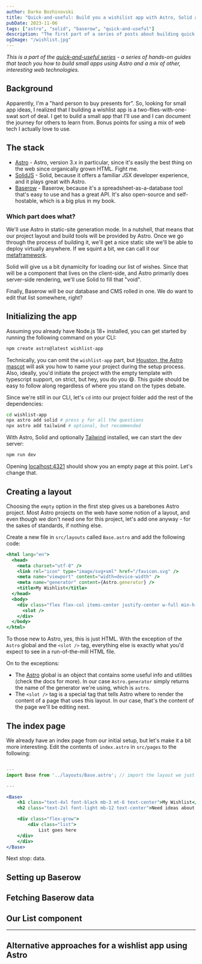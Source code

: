 ```yaml
---
author: Darko Bozhinovski
title: "Quick-and-useful: Build you a wishilist app with Astro, Solid and Baserow"
pubDate: 2023-11-06
tags: ["astro", "solid", "baserow", "quick-and-useful"]
description: "The first part of a series of posts about building quick and useful apps with Astro. Part 1: A wishlist app."
ogImage: "/wishlist.jpg"
---
```


<i>This is a part of the [quick-and-useful series](/tags/quick-and-useful) - a series of hands-on guides that teach you how to build small apps using Astro and a mix of other, interesting web technologies. </i>

## Background

Apparently, I'm a "hard person to buy presents for". So, looking for small app ideas, I realized that I building a wishlist app is a two-flies-with-one-swat sort of deal. I get to build a small app that I'll use and I can document the journey for others to learn from. Bonus points for using a mix of web tech I actually love to use.

## The stack

- [Astro](https://astro.build/) - Astro, version 3.x in particular, since it's easily the best thing on the web since organically grown HTML. Fight me.
- [SolidJS](https://www.solidjs.com) - Solid, because it offers a familiar JSX developer experience, and it plays great with Astro.
- [Baserow](https://baserow.io) - Baserow, because it's a spreadsheet-as-a-database tool that's easy to use and has a great API. It's also open-source and self-hostable, which is a big plus in my book.

### Which part does what?

We'll use Astro in static-site generation mode. In a nutshell, that means that our project layout and build tools will be provided by Astro. Once we go through the process of building it, we'll get a nice static site we'll be able to deploy virtually anywhere. If we squint a bit, we can call it our [metaframework]().

Solid will give us a bit dynamicity for loading our list of wishes. Since that will be a component that lives on the client-side, and Astro primarily does server-side rendering, we'll use Solid to fill that "void".

Finally, Baserow will be our database and CMS rolled in one. We do want to edit that list somewhere, right?

## Initializing the app

Assuming you already have Node.js 18+ installed, you can get started by running the following command on your CLI:

```bash
npm create astro@latest wishlist-app
```

Technically, you can omit the `wishlist-app` part, but [Houston, the Astro mascot]() will ask you how to name your project during the setup process. Also, ideally, you'd initiate the project with the empty template with typescript support, on strict, but hey, you do you 😄. This guide should be easy to follow along regardless of where you stand on the types debate.

Since we're still in our CLI, let's `cd` into our project folder add the rest of the dependencies:

```bash
cd wishlist-app
npx astro add solid # press y for all the questions
npx astro add tailwind # optional, but recommended
```

With Astro, Solid and optionally [Tailwind]() installed, we can start the dev server:

```bash
npm run dev
```

Opening [localhost:4321](https://localhost:4321) should show you an empty page at this point. Let's change that.

## Creating a layout

Choosing the `empty` option in the first step gives us a barebones Astro project. Most Astro projects on the web have some notion of a layout, and even though we don't need one for this project, let's add one anyway - for the sakes of standards, if nothing else.

Create a new file in `src/layouts` called `Base.astro` and add the following code:

```jsx
<html lang="en">
  <head>
    <meta charset="utf-8" />
    <link rel="icon" type="image/svg+xml" href="/favicon.svg" />
    <meta name="viewport" content="width=device-width" />
    <meta name="generator" content={Astro.generator} />
    <title>My Wishlist</title>
  </head>
  <body>
    <div class="flex flex-col items-center justify-center w-full min-h-screen px-4">
      <slot />
    </div>
  </body>
</html>
```

To those new to Astro, yes, this is just HTML. With the exception of the `Astro` global and the `<slot />` tag, everything else is exactly what you'd expect to see in a run-of-the-mill HTML file.

On to the exceptions:

- The [Astro]() global is an object that contains some useful info and utilities (check the docs for more). In our case `Astro.generator` simply returns the name of the generator we're using, which is `astro`.
- The `<slot />` tag is a special tag that tells Astro where to render the content of a page that uses this layout. In our case, that's the content of the page we'll be editing next.

## The index page

We already have an index page from our initial setup, but let's make it a bit more interesting. Edit the contents of `index.astro` in `src/pages` to the following:

```jsx

---
import Base from '../layouts/Base.astro'; // import the layout we just created

---

<Base>
	<h1 class="text-4xl font-black mb-3 mt-6 text-center">My Wishlist</h1>
	<h2 class="text-2xl font-light mb-12 text-center">Need ideas about what to get me?</h2>

	<div class="flex-grow">
		<div class="list">
			List goes here
    </div>
	</div>
</Base>

```

Next stop: data.

## Setting up Baserow

## Fetching Baserow data

## Our List component

---

## Alternative approaches for a wishlist app using Astro
